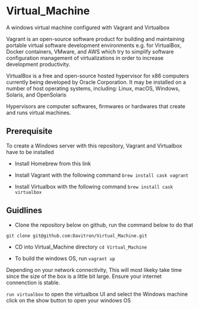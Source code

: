 # Virtual_Machine
A windows virtual machine configured with Vagrant and Virtualbox

Vagrant is an open-source software product for building and maintaining portable virtual software development environments e.g. for VirtualBox, Docker containers, VMware, and AWS which try to simplify software configuration management of virtualizations in order to increase development productivity.

VirtualBox is a free and open-source hosted hypervisor for x86 computers currently being developed by Oracle Corporation. It may be installed on a number of host operating systems, including: Linux, macOS, Windows, Solaris, and OpenSolaris

Hypervisors are computer softwares, firmwares or hardwares that create and runs virtual machines.

## Prerequisite

To create a Windows server with this repository, Vagrant and Virtualbox have to be installed

- Install Homebrew from this link

- Install Vagrant with the following command
  `brew install cask vagrant`

- Install Virtualbox with the following command
  `brew install cask virtualbox`

## Guidlines
- Clone the repository below on github, run the command below to do that

`git clone git@github.com:Davitron/Virtual_Machine.git`

- CD into Virtual_Machine directory
`cd Virtual_Machine`


- To build the windows OS, run
`vagrant up`

Depending on your network connectivity, This will most likeky take time since the size of the box is a little bit large. Ensure your internet connenction is stable.

`run virtualbox` to open the virtualbox UI and select the Windows machine click on the show button to open your windows OS

